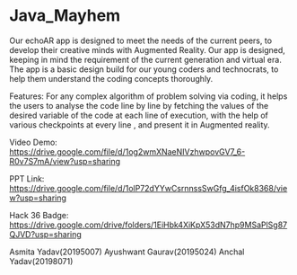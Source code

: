 # Java_Mayhem
Our echoAR app is designed to meet the needs of the current peers, to develop their creative minds with Augmented Reality.
Our app is designed, keeping in mind the requirement of the current generation and virtual era.
The app is a basic design build for our young coders and technocrats, to help them understand the coding concepts thoroughly.

Features: For any complex algorithm of problem solving via coding, it helps the users to analyse the code line by line by fetching the values of the desired variable of the code at each line of execution, with the help of various checkpoints at every line , and present it in Augmented reality.


Video Demo:
https://drive.google.com/file/d/1og2wmXNaeNIVzhwpovGV7_6-R0v7S7mA/view?usp=sharing

PPT Link:
https://drive.google.com/file/d/1olP72dYYwCsrnnssSwGfg_4isfOk8368/view?usp=sharing

Hack 36 Badge:
https://drive.google.com/drive/folders/1EiHbk4XiKpX53dN7hp9MSaPlSg87QJVD?usp=sharing

Asmita Yadav(20195007)
Ayushwant Gaurav(20195024)
Anchal Yadav(20198071)
